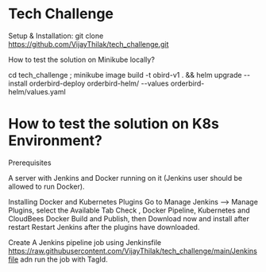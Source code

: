 # Tech Challenge

Setup & Installation:
git clone https://github.com/VijayThilak/tech_challenge.git

How to test the solution on Minikube locally?

cd  tech_challenge ; minikube image build -t obird-v1 . &&  helm upgrade --install orderbird-deploy  orderbird-helm/ --values orderbird-helm/values.yaml


# How to test the solution on K8s Environment?

Prerequisites

A server with Jenkins and Docker running on it (Jenkins user should be allowed to run Docker).


Installing  Docker and Kubernetes Plugins
Go to Manage Jenkins —> Manage Plugins, select the Available Tab
Check , Docker Pipeline, Kubernetes and CloudBees Docker Build and Publish, then Download now and install after restart
Restart Jenkins after the plugins have downloaded.


Create A Jenkins pipeline job using Jenkinsfile https://raw.githubusercontent.com/VijayThilak/tech_challenge/main/Jenkinsfile adn run the job 
with TagId.

